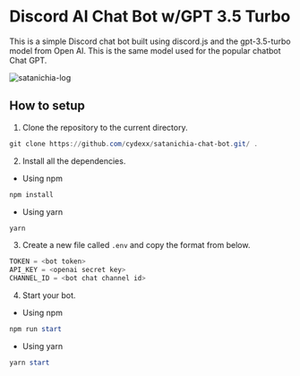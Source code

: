 # Discord AI Chat Bot w/GPT 3.5 Turbo

This is a simple Discord chat bot built using discord.js and the gpt-3.5-turbo model from Open AI. This is the same model used for the popular chatbot Chat GPT.

![satanichia-log](https://user-images.githubusercontent.com/45735208/230544203-01947cab-ee40-4296-82dc-9624ae0f8553.png)


## How to setup

1. Clone the repository to the current directory.

```powershell
git clone https://github.com/cydexx/satanichia-chat-bot.git/ .
```

2. Install all the dependencies.

-   Using npm

```powershell
npm install
```

-   Using yarn

```powershell
yarn
```

3. Create a new file called `.env` and copy the format from below.

```powershell
TOKEN = <bot token>
API_KEY = <openai secret key>
CHANNEL_ID = <bot chat channel id>
```

4. Start your bot.

-   Using npm

```powershell
npm run start
```

-   Using yarn

```powershell
yarn start
```
